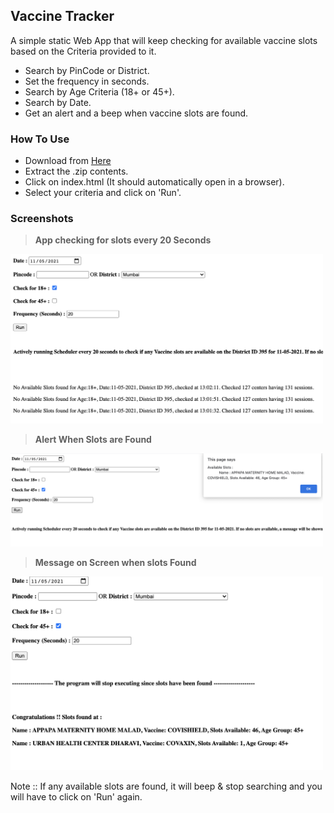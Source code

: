 ## Vaccine Tracker

A simple static Web App that will keep checking for available vaccine slots based on the Criteria provided to it.

- Search by PinCode or District.
- Set the frequency in seconds.
- Search by Age Criteria (18+ or 45+).
- Search by Date.
- Get an alert and a beep when vaccine slots are found.

### How To Use

+ Download from [Here](https://github.com/pandao/editor.md "Download Link")
+ Extract the .zip contents.
+ Click on index.html (It should automatically open in a browser).
+ Select your criteria and click on 'Run'.

### Screenshots

> **App checking for slots every 20 Seconds**
<img src="https://github.com/SydneyMonis/vaccine-tracker/blob/main/img/NoSlotsFound.png" width="500" />

> **Alert When Slots are Found**
<img src="https://github.com/SydneyMonis/vaccine-tracker/blob/main/img/AlertForSlotsFound.png" width="500" />

> **Message on Screen when slots Found**
<img src="https://github.com/SydneyMonis/vaccine-tracker/blob/main/img/SlotsFound.png" width="500" />

Note :: If any available slots are found, it will beep & stop searching and you will have to click on 'Run' again.
